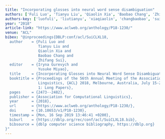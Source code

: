 ```yaml
---
title: "Incorporating glosses into neural word sense disambiguation"
authors: ['Fuli Luo', 'Tianyu Liu', 'Qiaolin Xia', 'Baobao Chang', 'Zhifang Sui']
authors-key: ['luofuli', 'liutianyu', 'xiaqiaolin', 'changbaobao', 'suizhifang']
year: "2018"
article-link: "https://www.aclweb.org/anthology/P18-1230/"
venue: "ACL"
bibex: "@inproceedings{DBLP:conf/acl/SuiCLXL18,
  author    = {Fuli Luo and
               Tianyu Liu and
               Qiaolin Xia and
               Baobao Chang and
               Zhifang Sui},
  editor    = {Iryna Gurevych and
               Yusuke Miyao},
  title     = {Incorporating Glosses into Neural Word Sense Disambiguation},
  booktitle = {Proceedings of the 56th Annual Meeting of the Association for Computational
               Linguistics, {ACL} 2018, Melbourne, Australia, July 15-20, 2018, Volume
               1: Long Papers},
  pages     = {2473--2482},
  publisher = {Association for Computational Linguistics},
  year      = {2018},
  url       = {https://www.aclweb.org/anthology/P18-1230/},
  doi       = {10.18653/v1/P18-1230},
  timestamp = {Mon, 16 Sep 2019 13:46:41 +0200},
  biburl    = {https://dblp.org/rec/conf/acl/SuiCLXL18.bib},
  bibsource = {dblp computer science bibliography, https://dblp.org}
}"
---
```

